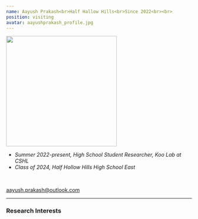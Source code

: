 ```yaml
---
name: Aayush Prakash<br>Half Hallow Hills<br>Since 2022<br><br>
position: visiting
avatar: aayushprakash_profile.jpg
---
```


<img width="300" src="{{site.baseurl}}/images/people/{{page.avatar}}" data-action="zoom">
<br>

- _Summer 2022-present, High School Student Researcher, Koo Lab at CSHL_ <br>
- _Class of 2024, Half Hollow Hills High School East_ <br>

<br>

<a href="mailto:aayush.prakash@outlook.com"><i class="fa fa-envelope-o"></i> aayush.prakash@outlook.com</a><br>

<hr>

### Research Interests

<br>
<br>
<br>

&nbsp;
&nbsp;
&nbsp;
&nbsp;
&nbsp;
&nbsp;
&nbsp;
&nbsp;
&nbsp;
&nbsp;
&nbsp;
&nbsp;
&nbsp;
&nbsp;
&nbsp;
&nbsp;
&nbsp;
&nbsp;
&nbsp;
&nbsp;
&nbsp;
&nbsp;
&nbsp;
&nbsp;

